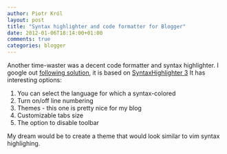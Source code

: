 ```yaml
---
author: Piotr Król
layout: post
title: "Syntax highlighter and code formatter for Blogger"
date: 2012-01-06T18:14:00+01:00
comments: true
categories: blogger
---
```


Another time-waster was a decent code formatter and syntax highlighter. I google out [following solution](http://www.commonitman.com/2010/09/how-to-use-syntax-highlighter-3-in.html), it is based on [SyntaxHighlighter 3](http://alexgorbatchev.com/SyntaxHighlighter/) It has interesting options:  

1. You can select the language for which a syntax-colored
2. Turn on/off line numbering
3. Themes - this one is pretty nice for my blog
4. Customizable tabs size
5. The option to disable toolbar

My dream would be to create a theme that would look similar to vim syntax highlighing.  

    
